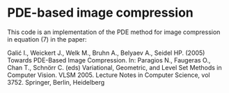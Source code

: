 # PDE-based image compression

This code is an implementation of the PDE method for image compression in equation (7) in the paper:

Galić I., Weickert J., Welk M., Bruhn A., Belyaev A., Seidel HP. (2005) Towards PDE-Based Image Compression. In: Paragios N., Faugeras O., Chan T., Schnörr C. (eds) Variational, Geometric, and Level Set Methods in Computer Vision. VLSM 2005. Lecture Notes in Computer Science, vol 3752. Springer, Berlin, Heidelberg
